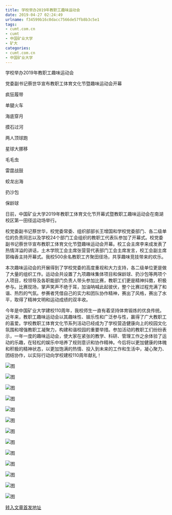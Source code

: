 ```yaml
---
title: 学校举办2019年教职工趣味运动会
date: 2019-04-27 02:24:49
urlname: f34599b16c0dacc7566de57fb8b3c5e1
tags: 
- cumt.com.cn
- cumt
- 中国矿业大学
- 矿大
categories:
- cumt.com.cn
- 中国矿业大学
---
```


学校举办2019年教职工趣味运动会

党委副书记蔡世华宣布教职工体育文化节暨趣味运动会开幕

疯狂履带

单腿火车

海底穿月

摸石过河

两人顶球跑

星球大挪移

毛毛虫

雷霆战鼓

蛟龙出海

扔沙包

保龄球

日前，中国矿业大学2019年教职工体育文化节开幕式暨教职工趣味运动会在南湖校区第一田径运动场举行。

校党委副书记蔡世华，校党委常委、组织部部长王增国和学校党委部门、各二级单位的负责同志以及学校24个部门工会组织的教职工代表队参加了开幕式。校党委副书记蔡世华宣布教职工体育文化节暨趣味运动会开幕。校工会主席李来成发表了热情洋溢的讲话，土木学院工会主席张营营代表部门工会主席发言，校工会副主席郭梅香主持开幕式。我校500余名教职工齐聚田径场，共享趣味竞技带来的欢乐。

本次趣味运动会的开展得到了学校党委的高度重视和大力支持，各二级单位更是做了大量的组织工作。运动会共设置了九项趣味集体项目和保龄球、扔沙包等两项个人项目，校领导及各职能部门负责人带头参加比赛，教职工们更是精神抖擞，积极参与。比赛现场，掌声笑声不绝于耳，加油呐喊此起彼伏，整个比赛过程充满了和谐、热烈的气氛。参赛者凭借自己的实力和团队协作精神，赛出了风格，赛出了水平，取得了精神文明和运动成绩的双丰收。

今年是中国矿业大学建校110周年，我校师生一直有着坚持体育锻炼的优良传统。近年来，教职工趣味运动会以其趣味性、娱乐性和广泛参与性，赢得了广大教职工的喜爱。学校教职工体育文化节系列活动已经成为了学校营造健康向上的校园文化氛围和增强教职工凝聚力，构建和谐校园的重要举措。参加活动的教职工们纷纷表示，一年一度的趣味运动会，使大家在紧张的教学、科研、管理工作之余体验了运动的乐趣，在轻松的娱乐中培养了规则意识和协作精神。今后将以更加健康的体魄和积极的精神状态，以更加饱满的热情、投入到未来的工作和生活中，凝心聚力、团结协作，以实际行动向学校建校110周年献礼！

![图](http://xwzx.cumt.edu.cn/_upload/article/images/52/53/9764f5db49e494b445d73e3cbcbd/bb1170fe-654d-428f-9238-a0882c3fce41.jpg)

![图](http://xwzx.cumt.edu.cn/_upload/article/images/52/53/9764f5db49e494b445d73e3cbcbd/23308af0-a154-48de-9651-fbfc59c566a5.jpg)

![图](http://xwzx.cumt.edu.cn/_upload/article/images/52/53/9764f5db49e494b445d73e3cbcbd/d40703b8-17cf-4b2e-aa47-d776cd91b2bd.jpg)

![图](http://xwzx.cumt.edu.cn/_upload/article/images/52/53/9764f5db49e494b445d73e3cbcbd/0edd019a-5328-4628-9ad0-d342ffd4c6f7.jpg)

![图](http://xwzx.cumt.edu.cn/_upload/article/images/52/53/9764f5db49e494b445d73e3cbcbd/9f581460-8b77-41f7-8625-5a6afd3a9d9b.jpg)

![图](http://xwzx.cumt.edu.cn/_upload/article/images/52/53/9764f5db49e494b445d73e3cbcbd/eaddcafe-d419-46a3-a18f-c35603e59ef2.jpg)

![图](http://xwzx.cumt.edu.cn/_upload/article/images/52/53/9764f5db49e494b445d73e3cbcbd/25fedd6e-2bb9-47ee-b72a-2cec9ef9e76a.jpg)

![图](http://xwzx.cumt.edu.cn/_upload/article/images/52/53/9764f5db49e494b445d73e3cbcbd/9bb0778e-444b-440a-b0d9-0c1408ce335f.jpg)

![图](http://xwzx.cumt.edu.cn/_upload/article/images/52/53/9764f5db49e494b445d73e3cbcbd/f1b63baa-f3a7-4c71-b682-ad173be49a33.jpg)

![图](http://xwzx.cumt.edu.cn/_upload/article/images/52/53/9764f5db49e494b445d73e3cbcbd/e872f031-085b-4517-ac5a-8ee89504bfb0.jpg)

![图](http://xwzx.cumt.edu.cn/_upload/article/images/52/53/9764f5db49e494b445d73e3cbcbd/2031c67e-b943-4af5-9082-2dc096079d86.jpg)

![图](http://xwzx.cumt.edu.cn/_upload/article/images/52/53/9764f5db49e494b445d73e3cbcbd/145524af-eb48-4246-bb6c-7d6e30c29a54.jpg)

![图](http://xwzx.cumt.edu.cn/_upload/article/images/52/53/9764f5db49e494b445d73e3cbcbd/1331291e-2175-4067-bb67-9b1f16f240c5.jpg)

[转入文章首发地址](http://xwzx.cumt.edu.cn/e4/b5/c513a517301/page.htm)